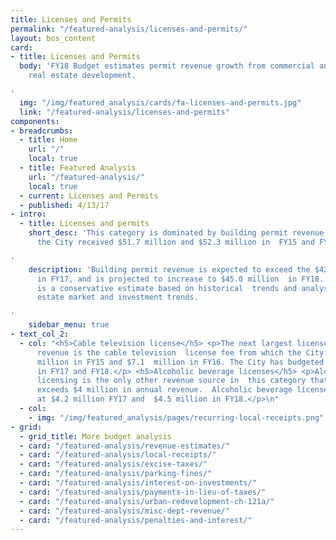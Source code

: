 ```yaml
---
title: Licenses and Permits
permalink: "/featured-analysis/licenses-and-permits/"
layout: bos_content
card:
- title: Licenses and Permits
  body: 'FY18 Budget estimates permit revenue growth from commercial and residential
    real estate development.

'
  img: "/img/featured_analysis/cards/fa-licenses-and-permits.jpg"
  link: "/featured-analysis/licenses-and-permits"
components:
- breadcrumbs:
  - title: Home
    url: "/"
    local: true
  - title: Featured Analysis
    url: "/featured-analysis/"
    local: true
  - current: Licenses and Permits
  - published: 4/13/17
- intro:
  - title: Licenses and permits
    short_desc: 'This category is dominated by building permit revenue, from  which
      the City received $51.7 million and $52.3 million in  FY15 and FY16 respectively.

'
    description: 'Building permit revenue is expected to exceed the $42.7 million  budgeted
      in FY17, and is projected to increase to $45.0 million  in FY18. This estimate
      is a conservative estimate based on historical  trends and analysis on real
      estate market and investment trends.

'
    sidebar_menu: true
- text_col_2:
  - col: "<h5>Cable television license</h5> <p>The next largest license and permit
      revenue is the cable television  license fee from which the City received $8.1
      million in FY15 and $7.1  million in FY16. The City has budgeted $6.5 million
      in FY17 and FY18.</p> <h5>Alcoholic beverage licenses</h5> <p>Alcoholic beverage
      licensing is the only other revenue source in  this category that regularly
      exceeds $4 million in annual revenue.  Alcoholic beverage licenses are budgeted
      at $4.2 million FY17 and  $4.5 million in FY18.</p>\n"
  - col:
    - img: "/img/featured_analysis/pages/recurring-local-receipts.png"
- grid:
  - grid_title: More budget analysis
  - card: "/featured-analysis/revenue-estimates/"
  - card: "/featured-analysis/local-receipts/"
  - card: "/featured-analysis/excise-taxes/"
  - card: "/featured-analysis/parking-fines/"
  - card: "/featured-analysis/interest-on-investments/"
  - card: "/featured-analysis/payments-in-lieu-of-taxes/"
  - card: "/featured-analysis/urban-redevelopment-ch-121a/"
  - card: "/featured-analysis/misc-dept-revenue/"
  - card: "/featured-analysis/penalties-and-interest/"
---
```


